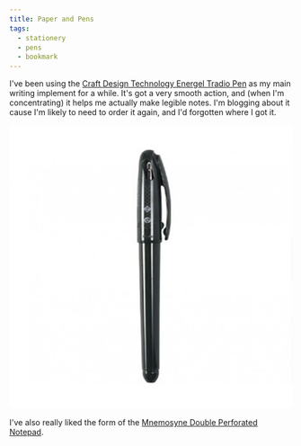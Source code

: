 ```yaml
---
title: Paper and Pens
tags:
  - stationery
  - pens
  - bookmark
---
```

I've been using the [Craft Design Technology Energel Tradio Pen](https://www.thejournalshop.com/craft-design-technology-energel-tradio-pen-black) as my main writing implement for a while. It's got a very smooth action, and (when I'm concentrating) it helps me actually make legible notes. I'm blogging about it cause I'm likely to need to order it again, and I'd forgotten where I got it.
<!-- more -->
![A picture of the Craft Design Technology Energel Tradio pen](/assets/images/uploads/cdt-energel-2.jpg "CDT Energel Tradio")

I've also really liked the form of the [Mnemosyne Double Perforated Notepad](https://www.thejournalshop.com/mnemosyne-double-perforated-notepad-n177).
